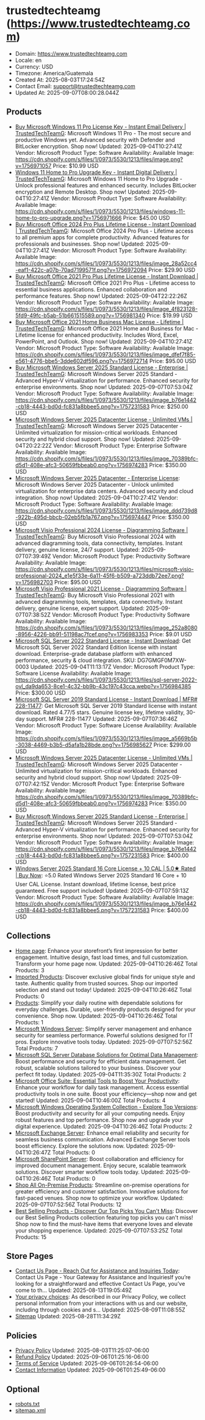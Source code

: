 # trustedtechteamg (https://www.trustedtechteamg.com)

- Domain: https://www.trustedtechteamg.com
- Locale: en
- Currency: USD
- Timezone: America/Guatemala
- Created At: 2025-08-03T17:24:54Z
- Contact Email: support@trustedtechteamg.com
- Updated At: 2025-09-07T08:00:28.044Z

## Products

- [Buy Microsoft Windows 11 Pro License Key - Instant Email Delivery | TrustedTechTeamG](https://www.trustedtechteamg.com/products/microsoft-windows-11-pro): Microsoft Windows 11 Pro - The most secure and productive Windows yet. Advanced security with Defender and BitLocker encryption. Shop now!
  Updated: 2025-09-04T10:27:41Z
  Vendor: Microsoft
  Product Type: Software
  Availability: Available
  Image: https://cdn.shopify.com/s/files/1/0973/5530/1213/files/image.png?v=1756971057
  Price: $10.99 USD
- [Windows 11 Home to Pro Upgrade Key - Instant Digital Delivery | TrustedTechTeamG](https://www.trustedtechteamg.com/products/microsoft-windows-11-home-to-pro-upgrade): Microsoft Windows 11 Home to Pro Upgrade - Unlock professional features and enhanced security. Includes BitLocker encryption and Remote Desktop. Shop now!
  Updated: 2025-09-04T10:27:41Z
  Vendor: Microsoft
  Product Type: Software
  Availability: Available
  Image: https://cdn.shopify.com/s/files/1/0973/5530/1213/files/windows-11-home-to-pro-upgrade.png?v=1756971666
  Price: $45.00 USD
- [Buy Microsoft Office 2024 Pro Plus Lifetime License - Instant Download | TrustedTechTeamG](https://www.trustedtechteamg.com/products/microsoft-office-2024-pro-plus-lifetime-license): Microsoft Office 2024 Pro Plus - Lifetime access to all premium apps for complete productivity. Advanced features for professionals and businesses. Shop now!
  Updated: 2025-09-04T10:27:41Z
  Vendor: Microsoft
  Product Type: Software
  Availability: Available
  Image: https://cdn.shopify.com/s/files/1/0973/5530/1213/files/image_28a52cc4-eaf1-422c-a07b-70ad7199571f.png?v=1756972094
  Price: $29.90 USD
- [Buy Microsoft Office 2021 Pro Plus Lifetime License - Instant Download | TrustedTechTeamG](https://www.trustedtechteamg.com/products/microsoft-office-2021-pro-plus-lifetime-license): Microsoft Office 2021 Pro Plus - Lifetime access to essential business applications. Enhanced collaboration and performance features. Shop now!
  Updated: 2025-09-04T22:22:26Z
  Vendor: Microsoft
  Product Type: Software
  Availability: Available
  Image: https://cdn.shopify.com/s/files/1/0973/5530/1213/files/image_4f823128-5fd9-49fc-b5ab-51b661515589.png?v=1756981340
  Price: $19.99 USD
- [Buy Microsoft Office 2021 Home Business Mac License - Lifetime | TrustedTechTeamG](https://www.trustedtechteamg.com/products/microsoft-office-2021-home-and-business-for-mac-lifetime-license): Microsoft Office 2021 Home and Business for Mac - Lifetime license for enhanced productivity. Includes Word, Excel, PowerPoint, and Outlook. Shop now!
  Updated: 2025-09-04T10:27:41Z
  Vendor: Microsoft
  Product Type: Software
  Availability: Available
  Image: https://cdn.shopify.com/s/files/1/0973/5530/1213/files/image_dfef7f85-e561-4776-bbe5-3dde602df596.png?v=1756972714
  Price: $95.00 USD
- [Buy Microsoft Windows Server 2025 Standard License - Enterprise | TrustedTechTeamG](https://www.trustedtechteamg.com/products/microsoft-windows-server-2025-standard-enterprise-license): Microsoft Windows Server 2025 Standard - Advanced Hyper-V virtualization for performance. Enhanced security for enterprise environments. Shop now!
  Updated: 2025-09-07T07:53:04Z
  Vendor: Microsoft
  Product Type: Software
  Availability: Available
  Image: https://cdn.shopify.com/s/files/1/0973/5530/1213/files/image_b76e1442-cb18-4443-bd0d-fc831a8bbee5.png?v=1757231583
  Price: $250.00 USD
- [Microsoft Windows Server 2025 Datacenter License - Unlimited VMs | TrustedTechTeamG](https://www.trustedtechteamg.com/products/microsoft-windows-server-2025-standard-16-core-enterprise-license): Microsoft Windows Server 2025 Datacenter - Unlimited virtualization for mission-critical workloads. Enhanced security and hybrid cloud support. Shop now!
  Updated: 2025-09-04T20:22:22Z
  Vendor: Microsoft
  Product Type: Enterprise Software
  Availability: Available
  Image: https://cdn.shopify.com/s/files/1/0973/5530/1213/files/image_70389bfc-d5d1-408e-afc3-50659fbbeab0.png?v=1756974283
  Price: $350.00 USD
- [Microsoft Windows Server 2025 Datacenter - Enterprise License](https://www.trustedtechteamg.com/products/microsoft-windows-server-2025-datacenter): Microsoft Windows Server 2025 Datacenter - Unlock unlimited virtualization for enterprise data centers. Advanced security and cloud integration. Shop now!
  Updated: 2025-09-04T10:27:41Z
  Vendor: Microsoft
  Product Type: Software
  Availability: Available
  Image: https://cdn.shopify.com/s/files/1/0973/5530/1213/files/image_ddd739d8-922b-495d-bbcb-02eb5fb1a767.png?v=1756974447
  Price: $350.00 USD
- [Microsoft Visio Professional 2024 License - Diagramming Software | TrustedTechTeamG](https://www.trustedtechteamg.com/products/microsoft-visio-professional-2024-license): Buy Microsoft Visio Professional 2024 with advanced diagramming tools, data connectivity, templates. Instant delivery, genuine license, 24/7 support.
  Updated: 2025-09-07T07:39:49Z
  Vendor: Microsoft
  Product Type: Productivity Software
  Availability: Available
  Image: https://cdn.shopify.com/s/files/1/0973/5530/1213/files/microsoft-visio-professional-2024_e1e5f33e-6a11-45f6-b509-a723ddb72ee7.png?v=1756982703
  Price: $95.00 USD
- [Microsoft Visio Professional 2021 License - Diagramming Software | TrustedTechTeamG](https://www.trustedtechteamg.com/products/microsoft-visio-professional-2021-license): Buy Microsoft Visio Professional 2021 with advanced diagramming tools, templates, data connectivity. Instant delivery, genuine license, expert support.
  Updated: 2025-09-07T07:38:52Z
  Vendor: Microsoft
  Product Type: Productivity Software
  Availability: Available
  Image: https://cdn.shopify.com/s/files/1/0973/5530/1213/files/image_252a8080-8956-4226-bb91-51198ac7fcef.png?v=1756983353
  Price: $9.01 USD
- [Microsoft SQL Server 2022 Standard License - Instant Download](https://www.trustedtechteamg.com/products/microsoft-sql-server-2022-standard-download-license): Get Microsoft SQL Server 2022 Standard Edition license with instant download. Enterprise-grade database platform with enhanced performance, security & cloud integration. SKU: DG7GMGF0M7XW-0003
  Updated: 2025-09-04T11:13:17Z
  Vendor: Microsoft
  Product Type: Software License
  Availability: Available
  Image: https://cdn.shopify.com/s/files/1/0973/5530/1213/files/sql-server-2022-ovl_da9da653-8ce1-4c32-bb9b-43c197c43cca.webp?v=1756984385
  Price: $300.00 USD
- [Microsoft SQL Server 2019 Standard License - Instant Download | MFR# 228-11477](https://www.trustedtechteamg.com/products/microsoft-sql-server-2019-standard-license-digital-download): Get Microsoft SQL Server 2019 Standard license with instant download. Rated 4.77/5 stars. Genuine license key, lifetime validity, 30-day support. MFR# 228-11477
  Updated: 2025-09-07T07:36:46Z
  Vendor: Microsoft
  Product Type: Software License
  Availability: Available
  Image: https://cdn.shopify.com/s/files/1/0973/5530/1213/files/image_a5669b5b-3038-4469-b3b5-d5afa1b28bde.png?v=1756985627
  Price: $299.00 USD
- [Microsoft Windows Server 2025 Datacenter License - Unlimited VMs | TrustedTechTeamG](https://www.trustedtechteamg.com/products/microsoft-windows-server-2025-datacenter-16-core-enterprise-license): Microsoft Windows Server 2025 Datacenter - Unlimited virtualization for mission-critical workloads. Enhanced security and hybrid cloud support. Shop now!
  Updated: 2025-09-07T07:42:15Z
  Vendor: Microsoft
  Product Type: Enterprise Software
  Availability: Available
  Image: https://cdn.shopify.com/s/files/1/0973/5530/1213/files/image_70389bfc-d5d1-408e-afc3-50659fbbeab0.png?v=1756974283
  Price: $350.00 USD
- [Buy Microsoft Windows Server 2025 Standard License - Enterprise | TrustedTechTeamG](https://www.trustedtechteamg.com/products/microsoft-windows-server-2025-standard-16-core-20-user-cal-license): Microsoft Windows Server 2025 Standard - Advanced Hyper-V virtualization for performance. Enhanced security for enterprise environments. Shop now!
  Updated: 2025-09-07T07:53:04Z
  Vendor: Microsoft
  Product Type: Software
  Availability: Available
  Image: https://cdn.shopify.com/s/files/1/0973/5530/1213/files/image_b76e1442-cb18-4443-bd0d-fc831a8bbee5.png?v=1757231583
  Price: $400.00 USD
- [Windows Server 2025 Standard 16 Core License + 10 CAL | 5.0★ Rated | Buy Now](https://www.trustedtechteamg.com/products/microsoft-windows-server-2025-standard-16-core-10-user-cal-license): ⭐5.0 Rated Windows Server 2025 Standard 16 Core + 10 User CAL License. Instant download, lifetime license, best price guaranteed. Free support included!
  Updated: 2025-09-07T07:59:13Z
  Vendor: Microsoft
  Product Type: Software
  Availability: Available
  Image: https://cdn.shopify.com/s/files/1/0973/5530/1213/files/image_b76e1442-cb18-4443-bd0d-fc831a8bbee5.png?v=1757231583
  Price: $400.00 USD

## Collections

- [Home page](https://www.trustedtechteamg.com/collections/frontpage): Enhance your storefront’s first impression for better engagement. Intuitive design, fast load times, and full customization. Transform your home page now.
  Updated: 2025-09-04T10:26:46Z
  Total Products: 3
- [Imported Products](https://www.trustedtechteamg.com/collections/imported-products): Discover exclusive global finds for unique style and taste. Authentic quality from trusted sources. Shop our imported selection and stand out today!
  Updated: 2025-09-04T10:26:46Z
  Total Products: 0
- [Products](https://www.trustedtechteamg.com/collections/products): Simplify your daily routine with dependable solutions for everyday challenges. Durable, user-friendly products designed for your convenience. Shop now.
  Updated: 2025-09-04T10:26:46Z
  Total Products: 1
- [Microsoft Windows Server](https://www.trustedtechteamg.com/collections/microsoft-windows-server): Simplify server management and enhance security for seamless performance. Powerful solutions designed for IT pros. Explore innovative tools today.
  Updated: 2025-09-07T07:52:56Z
  Total Products: 7
- [Microsoft SQL Server Database Solutions for Optimal Data Management](https://www.trustedtechteamg.com/collections/microsoft-sql-server): Boost performance and security for efficient data management. Get robust, scalable solutions tailored to your business. Discover your perfect fit today.
  Updated: 2025-09-04T11:35:30Z
  Total Products: 2
- [Microsoft Office Suite: Essential Tools to Boost Your Productivity](https://www.trustedtechteamg.com/collections/microsoft-office): Enhance your workflow for daily task management. Access essential productivity tools in one suite. Boost your efficiency—shop now and get started!
  Updated: 2025-09-04T10:46:00Z
  Total Products: 4
- [Microsoft Windows Operating System Collection - Explore Top Versions](https://www.trustedtechteamg.com/collections/microsoft-windows-os): Boost productivity and security for all your computing needs. Enjoy robust features and top performance. Shop now and upgrade your digital experience.
  Updated: 2025-09-04T10:26:46Z
  Total Products: 2
- [Microsoft Exchange Server](https://www.trustedtechteamg.com/collections/microsoft-exchange-server): Enhance email reliability and security for seamless business communication. Advanced Exchange Server tools boost efficiency. Explore the solutions now.
  Updated: 2025-09-04T10:26:47Z
  Total Products: 0
- [Microsoft SharePoint Server](https://www.trustedtechteamg.com/collections/microsoft-sharepoint-server): Boost collaboration and efficiency for improved document management. Enjoy secure, scalable teamwork solutions. Discover smarter workflow tools today.
  Updated: 2025-09-04T10:26:46Z
  Total Products: 0
- [Shop All On-Premise Products](https://www.trustedtechteamg.com/collections/shop-all-on-premise-products): Streamline on-premise operations for greater efficiency and customer satisfaction. Innovative solutions for fast-paced venues. Shop now to optimize your workflow.
  Updated: 2025-09-07T07:52:56Z
  Total Products: 12
- [Best Selling Products - Discover Our Top Picks You Can't Miss](https://www.trustedtechteamg.com/collections/appplaza-best-sellers): Discover our Best Selling Products collection featuring top picks you can't miss! Shop now to find the must-have items that everyone loves and elevate your shopping experience.
  Updated: 2025-09-07T07:53:25Z
  Total Products: 15

## Store Pages

- [Contact Us Page - Reach Out for Assistance and Inquiries Today](https://www.trustedtechteamg.com/pages/contact): Contact Us Page - Your Gateway for Assistance and InquiriesIf you’re looking for a straightforward and effective Contact Us Page, you’ve come to th...
  Updated: 2025-08-13T19:05:49Z
- [Your privacy choices](https://www.trustedtechteamg.com/pages/data-sharing-opt-out): As described in our Privacy Policy, we collect personal information from your interactions with us and our website, including through cookies and s...
  Updated: 2025-08-09T11:08:55Z
- [Sitemap](https://www.trustedtechteamg.com/pages/sitemap)
  Updated: 2025-08-28T11:34:29Z

## Policies

- [Privacy Policy](https://www.trustedtechteamg.com/policies/privacy-policy)
  Updated: 2025-08-03T11:25:07-06:00
- [Refund Policy](https://www.trustedtechteamg.com/policies/refund-policy)
  Updated: 2025-09-06T01:25:16-06:00
- [Terms of Service](https://www.trustedtechteamg.com/policies/terms-of-service)
  Updated: 2025-09-06T01:26:54-06:00
- [Contact Information](https://www.trustedtechteamg.com/policies/contact-information)
  Updated: 2025-09-06T01:25:49-06:00

## Optional

- [robots.txt](https://www.trustedtechteamg.com/robots.txt)
- [sitemap.xml](https://www.trustedtechteamg.com/sitemap.xml)
